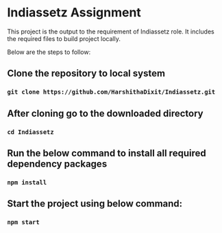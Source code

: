 # Indiassetz Assignment

This project is the output to the requirement of Indiassetz role. It includes the required files to build project locally.

Below are the steps to follow:

## Clone the repository to local system
### `git clone https://github.com/HarshithaDixit/Indiassetz.git`

## After cloning go to the downloaded directory
### `cd Indiassetz`

## Run the below command to install all required dependency packages
### `npm install`

## Start the project using below command:
### `npm start`
